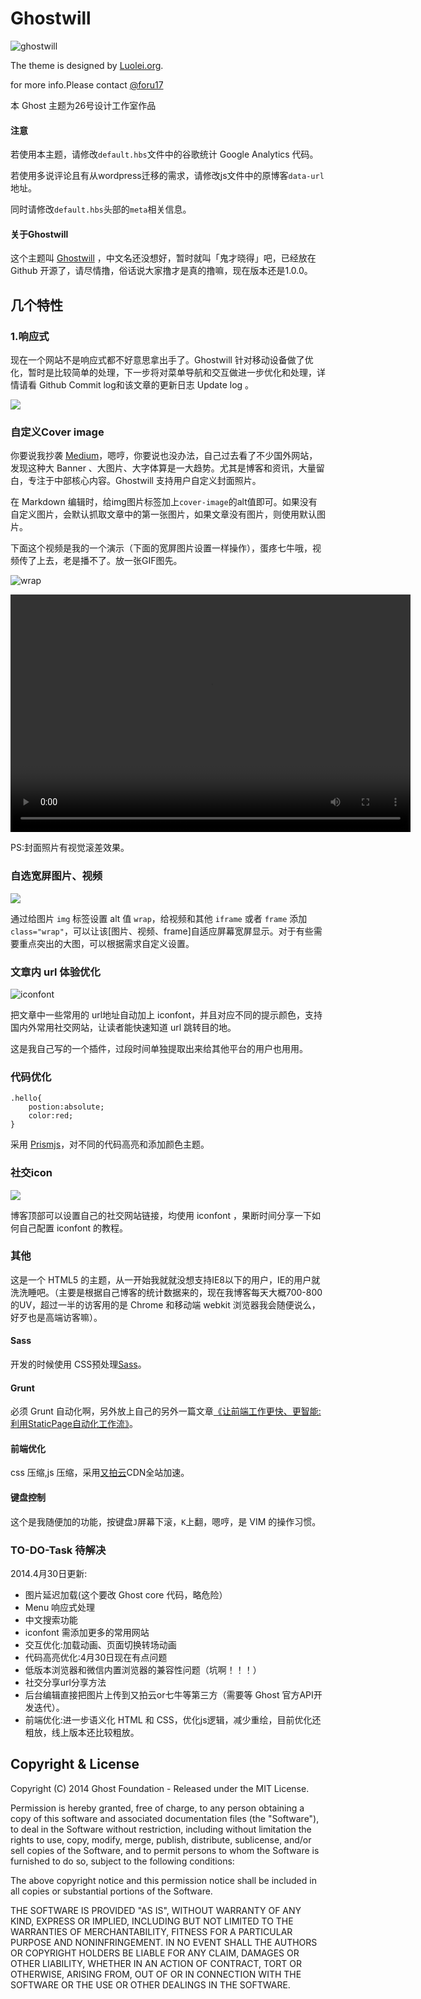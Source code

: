 # Ghostwill

![ghostwill](http://file.is26.com/wp-image/2014/04/ghostwill.png)

The theme is designed by [Luolei.org](http://luolei.org).

for more info.Please contact [@foru17](http://twitter.com/foru17)

本 Ghost 主题为26号设计工作室作品



#### 注意

若使用本主题，请修改`default.hbs`文件中的谷歌统计 Google Analytics 代码。

若使用多说评论且有从wordpress迁移的需求，请修改js文件中的原博客`data-url`地址。

同时请修改`default.hbs`头部的`meta`相关信息。


#### 关于Ghostwill

这个主题叫 [Ghostwill](https://github.com/foru17/ghostwill) ，中文名还没想好，暂时就叫「鬼才晓得」吧，已经放在 Github 开源了，请尽情撸，俗话说大家撸才是真的撸嘛，现在版本还是1.0.0。

## 几个特性

### 1.响应式

现在一个网站不是响应式都不好意思拿出手了。Ghostwill 针对移动设备做了优化，暂时是比较简单的处理，下一步将对菜单导航和交互做进一步优化和处理，详情请看 Github Commit log和该文章的更新日志 Update log 。

![](http://file.is26.com/wp-image/2014/04/ghost-mobile.png)


### 自定义Cover image

你要说我抄袭 [Medium](https://medium.com/)，嗯哼，你要说也没办法，自己过去看了不少国外网站，发现这种大 Banner 、大图片、大字体算是一大趋势。尤其是博客和资讯，大量留白，专注于中部核心内容。Ghostwill 支持用户自定义封面照片。

在 Markdown 编辑时，给img图片标签加上`cover-image`的alt值即可。如果没有自定义图片，会默认抓取文章中的第一张图片，如果文章没有图片，则使用默认图片。


下面这个视频是我的一个演示（下面的宽屏图片设置一样操作），蛋疼七牛哦，视频传了上去，老是播不了。放一张GIF图先。

![wrap](http://file.is26.com/wp-image/2014/04/cover-animation.gif)

<video width="640" height="380" class="wrap" controls>
  <source src="http://qiniu.is26.com/cover-image-animate.mp4" type="video/mp4">
</video>

PS:封面照片有视觉滚差效果。


### 自选宽屏图片、视频

![](http://qiniu.is26.com/demo-show-wide.png)

通过给图片 `img` 标签设置 alt 值 `wrap`，给视频和其他 `iframe` 或者 `frame` 添加`class="wrap"`，可以让该[图片、视频、frame]自适应屏幕宽屏显示。对于有些需要重点突出的大图，可以根据需求自定义设置。

### 文章内 url 体验优化

![iconfont](http://qiniu.is26.com/iconfont-opt.jpg)

把文章中一些常用的 url地址自动加上 iconfont，并且对应不同的提示颜色，支持国内外常用社交网站，让读者能快速知道 url 跳转目的地。

这是我自己写的一个插件，过段时间单独提取出来给其他平台的用户也用用。


### 代码优化

```language-css
.hello{
    postion:absolute;
    color:red;
}

```

采用 [Prismjs](http://prismjs.com/)，对不同的代码高亮和添加颜色主题。

### 社交icon

![](http://luolei.u.qiniudn.com/social-icons.jpg)

博客顶部可以设置自己的社交网站链接，均使用 iconfont ，果断时间分享一下如何自己配置 iconfont 的教程。

### 其他

这是一个 HTML5 的主题，从一开始我就就没想支持IE8以下的用户，IE的用户就洗洗睡吧。（主要是根据自己博客的统计数据来的，现在我博客每天大概700-800的UV，超过一半的访客用的是 Chrome 和移动端 webkit 浏览器我会随便说么，好歹也是高端访客嘛）。

#### Sass

开发的时候使用 CSS预处理[Sass](http://sass-lang.com/)。

#### Grunt

必须 Grunt 自动化啊，另外放上自己的另外一篇文章[《让前端工作更快、更智能:利用StaticPage自动化工作流》](http://luolei.org/front-end-dev-with-grunt-staticpage-workflow/)。

#### 前端优化

css 压缩,js 压缩，采用[又拍云](http://www.upyun.com/?md=luolei)CDN全站加速。

#### 键盘控制

这个是我随便加的功能，按键盘`J`屏幕下滚，`K`上翻，嗯哼，是 VIM 的操作习惯。

### TO-DO-Task 待解决

2014.4月30日更新:

* 图片延迟加载(这个要改 Ghost core 代码，略危险）
* Menu 响应式处理
* 中文搜索功能
* iconfont 需添加更多的常用网站
* 交互优化:加载动画、页面切换转场动画
* 代码高亮优化:4月30日现在有点问题
* 低版本浏览器和微信内置浏览器的兼容性问题（坑啊！！！）
* 社交分享url分享方法
* 后台编辑直接把图片上传到又拍云or七牛等第三方（需要等 Ghost 官方API开发迭代）。
* 前端优化:进一步语义化 HTML 和 CSS，优化js逻辑，减少重绘，目前优化还粗放，线上版本还比较粗放。


## Copyright & License

Copyright (C) 2014 Ghost Foundation - Released under the MIT License.

Permission is hereby granted, free of charge, to any person obtaining a copy of this software and associated documentation files (the "Software"), to deal in the Software without restriction, including without limitation the rights to use, copy, modify, merge, publish, distribute, sublicense, and/or sell copies of the Software, and to permit persons to whom the Software is furnished to do so, subject to the following conditions:

The above copyright notice and this permission notice shall be included in all copies or substantial portions of the Software.

THE SOFTWARE IS PROVIDED "AS IS", WITHOUT WARRANTY OF ANY KIND, EXPRESS OR IMPLIED, INCLUDING BUT NOT LIMITED TO THE WARRANTIES OF MERCHANTABILITY, FITNESS FOR A PARTICULAR PURPOSE AND
NONINFRINGEMENT. IN NO EVENT SHALL THE AUTHORS OR COPYRIGHT HOLDERS BE LIABLE FOR ANY CLAIM, DAMAGES OR OTHER LIABILITY, WHETHER IN AN ACTION OF CONTRACT, TORT OR OTHERWISE, ARISING FROM, OUT OF OR IN CONNECTION WITH THE SOFTWARE OR THE USE OR OTHER DEALINGS IN THE SOFTWARE.
